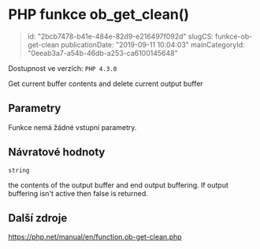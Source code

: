 PHP funkce ob_get_clean()
=========================

> id: "2bcb7478-b41e-484e-82d9-e216497f092d"
> slugCS: funkce-ob-get-clean
> publicationDate: "2019-09-11 10:04:03"
> mainCategoryId: "0eeab3a7-a54b-46db-a253-ca6100145648"

Dostupnost ve verzích: `PHP 4.3.0`

Get current buffer contents and delete current output buffer


Parametry
--------------

Funkce nemá žádné vstupní parametry.

Návratové hodnoty
----------------

`string`

the contents of the output buffer and end output buffering.
If output buffering isn't active then false is returned.

Další zdroje
------------

https://php.net/manual/en/function.ob-get-clean.php
